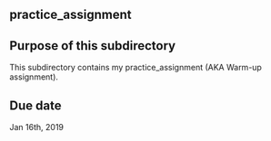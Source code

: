 ## practice_assignment

## Purpose of this subdirectory
This subdirectory contains my practice_assignment (AKA Warm-up assignment).

## Due date
Jan 16th, 2019